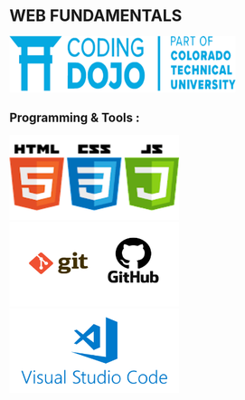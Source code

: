 # WEB FUNDAMENTALS
<img src="https://github.com/MohamedAmineHammi/Web-Fundamentals-CODING-DOJO/blob/main/coding%20dojo.png" width="400" height="100">

## Programming & Tools :
<img src="https://github.com/MohamedAmineHammi/Web-Fundamentals-CODING-DOJO/blob/main/HtmlCSSjavaScript.png" width="300" height="150">
<img src="https://github.com/MohamedAmineHammi/Web-Fundamentals-CODING-DOJO/blob/main/Git%20And%20GitHub.png" width="300" height="150">
<img src="https://github.com/MohamedAmineHammi/Web-Fundamentals-CODING-DOJO/blob/main/visualstudio_code.png" width="300" height="150">

